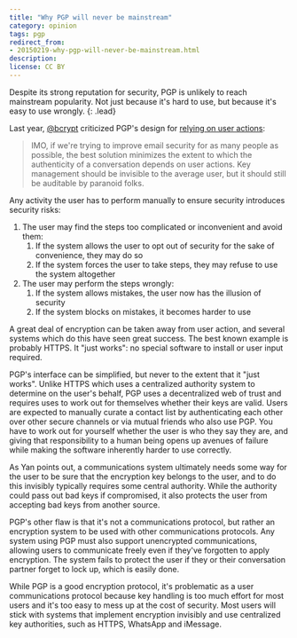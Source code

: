 ```yaml
---
title: "Why PGP will never be mainstream"
category: opinion
tags: pgp
redirect_from:
- 20150219-why-pgp-will-never-be-mainstream.html
description: 
license: CC BY
---
```


Despite its strong reputation for security, PGP is unlikely to reach
mainstream popularity.
Not just because it's hard to use, but because it's easy to use wrongly.
{: .lead}

Last year, [@bcrypt](https://twitter.com/bcrypt) criticized PGP's design
for [relying on user actions](http://zyan.scripts.mit.edu/blog/certificate-transparency-for-pgp/):

> IMO, if we're trying to improve email security for as many people as
> possible, the best solution minimizes the extent to which the authenticity
> of a conversation depends on user actions. Key management should be invisible
> to the average user, but it should still be auditable by paranoid folks.

Any activity the user has to perform manually to ensure security introduces
security risks:

1. The user may find the steps too complicated or inconvenient and avoid them:
   1. If the system allows the user to opt out of security for the sake of
   convenience, they may do so
   2. If the system forces the user to take steps, they may refuse to use
   the system altogether
2. The user may perform the steps wrongly:
   1. If the system allows mistakes, the user now has the illusion of
   security
   2. If the system blocks on mistakes, it becomes harder to use

A great deal of encryption can be taken away from user action, and several
systems which do this have seen great success. The best known example is
probably HTTPS. It "just works": no special software to install or user
input required.

PGP's interface can be simplified, but never to the extent that it
"just works". Unlike HTTPS which uses a centralized authority system to
determine on the user's behalf, PGP uses a decentralized web of trust
and requires uses to work out for themselves whether their keys are
valid. Users are expected to manually curate a contact list by authenticating
each other over other secure channels or via mutual friends who also use PGP.
You have to work out for yourself whether the user is who they say they are,
and giving that responsibility to a human being opens up avenues of failure
while making the software inherently harder to use correctly.

As Yan points out, a communications system ultimately needs some way for
the user to be sure that the encryption key belongs to the user, and to do
this invisibly typically requires some central authority. While the authority
could pass out bad keys if compromised, it also protects the user from
accepting bad keys from another source.

PGP's other flaw is that it's not a communications protocol, but rather an
encryption system to be used with other communications protocols. Any system
using PGP must also support unencrypted communications, allowing users to
communicate freely even if they've forgotten to apply encryption. The
system fails to protect the user if they or their conversation partner
forget to lock up, which is easily done.

While PGP is a good encryption protocol, it's problematic as a user
communications protocol because key handling is too much effort for most
users and it's too easy to mess up at the cost of security. Most users
will stick with systems that implement encryption invisibly and use
centralized key authorities, such as HTTPS, WhatsApp and iMessage.
